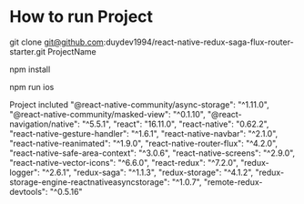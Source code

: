 # How to run Project

git clone git@github.com:duydev1994/react-native-redux-saga-flux-router-starter.git ProjectName

npm install

npm run ios


Project incluted 
    "@react-native-community/async-storage": "^1.11.0",
    "@react-native-community/masked-view": "^0.1.10",
    "@react-navigation/native": "^5.5.1",
    "react": "16.11.0",
    "react-native": "0.62.2",
    "react-native-gesture-handler": "^1.6.1",
    "react-native-navbar": "^2.1.0",
    "react-native-reanimated": "^1.9.0",
    "react-native-router-flux": "^4.2.0",
    "react-native-safe-area-context": "^3.0.6",
    "react-native-screens": "^2.9.0",
    "react-native-vector-icons": "^6.6.0",
    "react-redux": "^7.2.0",
    "redux-logger": "^2.6.1",
    "redux-saga": "^1.1.3",
    "redux-storage": "^4.1.2",
    "redux-storage-engine-reactnativeasyncstorage": "^1.0.7",
    "remote-redux-devtools": "^0.5.16"
